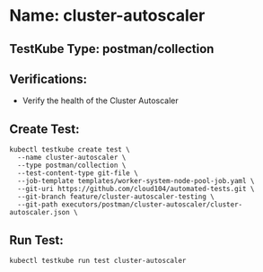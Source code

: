# Name: cluster-autoscaler

## TestKube Type: postman/collection

## Verifications:

- Verify the health of the Cluster Autoscaler

## Create Test:

```
kubectl testkube create test \
  --name cluster-autoscaler \
  --type postman/collection \
  --test-content-type git-file \
  --job-template templates/worker-system-node-pool-job.yaml \
  --git-uri https://github.com/cloud104/automated-tests.git \
  --git-branch feature/cluster-autoscaler-testing \
  --git-path executors/postman/cluster-autoscaler/cluster-autoscaler.json \
```

## Run Test:

```
kubectl testkube run test cluster-autoscaler
```
